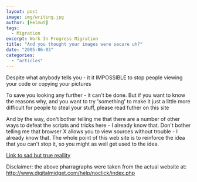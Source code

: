 ```yaml
---
layout: post
image: img/writing.jpg
author: [Helmut]
tags:
  - Migration
excerpt: Work In Progress Migration
title: "And you thought your images were secure uh?"
date: "2005-06-03"
categories: 
  - "articles"
---
```


Despite what anybody tells you - it it IMPOSSIBLE to stop people viewing your code or copying your pictures

To save you looking any further - it can't be done. But if you want to know the reasons why, and you want to try 'something' to make it just a little more difficult for people to steal your stuff, please read futher on this site

And by the way, don't bother telling me that there are a number of other ways to defeat the scripts and tricks here - I already know that. Don't bother telling me that browser X allows you to view sources without trouble - I already know that. The whole point of this web site is to reinforce the idea that you can't stop it, so you might as well get used to the idea.

[Link to sad but true reallity](http://www.digitalmidget.com/help/noclick/home.php)

Disclaimer: the above pharragraphs were taken from the actual website at: http://www.digitalmidget.com/help/noclick/index.php
